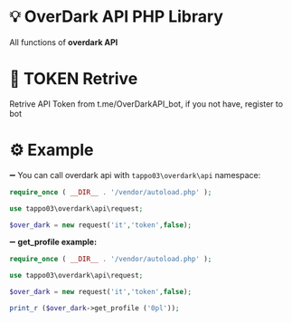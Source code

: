 # 💡 OverDark API PHP Library
All functions of <b>overdark API</b> 

# 🔗 TOKEN Retrive
Retrive API Token from t.me/OverDarkAPI_bot, if you not have, register to bot

# ⚙️ Example
➖ You can call overdark api with <code>tappo03\overdark\api</code> namespace:
```php
require_once ( __DIR__ . '/vendor/autoload.php' );

use tappo03\overdark\api\request;

$over_dark = new request('it','token',false);
```
➖ <b>get_profile example:</b>
```php
require_once ( __DIR__ . '/vendor/autoload.php' );

use tappo03\overdark\api\request;

$over_dark = new request('it','token',false);

print_r ($over_dark->get_profile ('0pl'));
```
